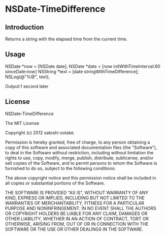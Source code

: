 NSDate-TimeDifference
=====================

Introduction
---------------------
Returns a string with the elapsed time from the current time.

Usage
---------------------
NSDate *now = [NSDate date];
NSDate *date = [now initWithTimeInterval:60 sinceDate:now]
NSString *text = [date stringWithTimeDifference];
NSLog(@"%@", text);

Output:1 second later



License
---------------------

NSDate-TimeDifference

 The MIT License

Copyright (c) 2012 satoshi ootake.

Permission is hereby granted, free of charge, to any person obtaining a copy
of this software and associated documentation files (the "Software"), to deal
in the Software without restriction, including without limitation the rights
to use, copy, modify, merge, publish, distribute, sublicense, and/or sell
copies of the Software, and to permit persons to whom the Software is
furnished to do so, subject to the following conditions:

The above copyright notice and this permission notice shall be included in
all copies or substantial portions of the Software.

THE SOFTWARE IS PROVIDED "AS IS", WITHOUT WARRANTY OF ANY KIND, EXPRESS OR
IMPLIED, INCLUDING BUT NOT LIMITED TO THE WARRANTIES OF MERCHANTABILITY,
FITNESS FOR A PARTICULAR PURPOSE AND NONINFRINGEMENT. IN NO EVENT SHALL THE
AUTHORS OR COPYRIGHT HOLDERS BE LIABLE FOR ANY CLAIM, DAMAGES OR OTHER
LIABILITY, WHETHER IN AN ACTION OF CONTRACT, TORT OR OTHERWISE, ARISING FROM,
OUT OF OR IN CONNECTION WITH THE SOFTWARE OR THE USE OR OTHER DEALINGS IN
THE SOFTWARE.